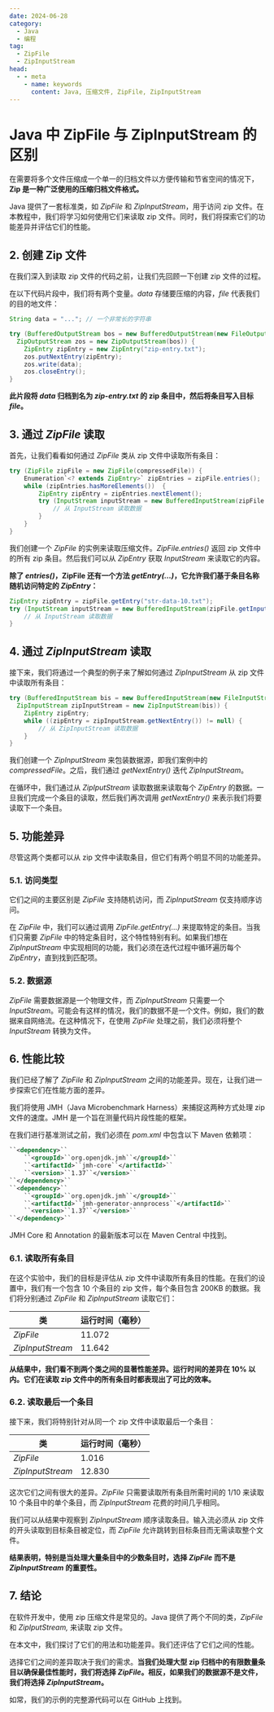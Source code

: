 ```yaml
---
date: 2024-06-28
category:
  - Java
  - 编程
tag:
  - ZipFile
  - ZipInputStream
head:
  - - meta
    - name: keywords
      content: Java, 压缩文件, ZipFile, ZipInputStream
---
```


# Java 中 ZipFile 与 ZipInputStream 的区别

在需要将多个文件压缩成一个单一的归档文件以方便传输和节省空间的情况下，**Zip 是一种广泛使用的压缩归档文件格式。**

Java 提供了一套标准类，如 _ZipFile_ 和 _ZipInputStream_，用于访问 zip 文件。在本教程中，我们将学习如何使用它们来读取 zip 文件。同时，我们将探索它们的功能差异并评估它们的性能。

## 2. 创建 Zip 文件

在我们深入到读取 zip 文件的代码之前，让我们先回顾一下创建 zip 文件的过程。

在以下代码片段中，我们将有两个变量。_data_ 存储要压缩的内容，_file_ 代表我们的目的地文件：

```java
String data = "..."; // 一个非常长的字符串

try (BufferedOutputStream bos = new BufferedOutputStream(new FileOutputStream(file));
  ZipOutputStream zos = new ZipOutputStream(bos)) {
    ZipEntry zipEntry = new ZipEntry("zip-entry.txt");
    zos.putNextEntry(zipEntry);
    zos.write(data);
    zos.closeEntry();
}
```

**此片段将 _data_ 归档到名为 _zip-entry.txt_ 的 zip 条目中，然后将条目写入目标 _file_。**

## 3. 通过 _ZipFile_ 读取

首先，让我们看看如何通过 _ZipFile_ 类从 zip 文件中读取所有条目：

```java
try (ZipFile zipFile = new ZipFile(compressedFile)) {
    Enumeration`<? extends ZipEntry>` zipEntries = zipFile.entries();
    while (zipEntries.hasMoreElements())  {
        ZipEntry zipEntry = zipEntries.nextElement();
        try (InputStream inputStream = new BufferedInputStream(zipFile.getInputStream(zipEntry))) {
            // 从 InputStream 读取数据
        }
    }
}
```

我们创建一个 _ZipFile_ 的实例来读取压缩文件。_ZipFile.entries()_ 返回 zip 文件中的所有 zip 条目。然后我们可以从 _ZipEntry_ 获取 _InputStream_ 来读取它的内容。

**除了 _entries()_，ZipFile 还有一个方法 _getEntry(…)_，它允许我们基于条目名称随机访问特定的 _ZipEntry_：**

```java
ZipEntry zipEntry = zipFile.getEntry("str-data-10.txt");
try (InputStream inputStream = new BufferedInputStream(zipFile.getInputStream(zipEntry))) {
    // 从 InputStream 读取数据
}
```

## 4. 通过 _ZipInputStream_ 读取

接下来，我们将通过一个典型的例子来了解如何通过 _ZipInputStream_ 从 zip 文件中读取所有条目：

```java
try (BufferedInputStream bis = new BufferedInputStream(new FileInputStream(compressedFile));
  ZipInputStream zipInputStream = new ZipInputStream(bis)) {
    ZipEntry zipEntry;
    while ((zipEntry = zipInputStream.getNextEntry()) != null) {
        // 从 ZipInputStream 读取数据
    }
}
```

我们创建一个 _ZipInputStream_ 来包装数据源，即我们案例中的 _compressedFile_。之后，我们通过 _getNextEntry()_ 迭代 _ZipInputStream_。

在循环中，我们通过从 _ZipIputStream_ 读取数据来读取每个 _ZipEntry_ 的数据。一旦我们完成一个条目的读取，然后我们再次调用 _getNextEntry()_ 来表示我们将要读取下一个条目。

## 5. 功能差异

尽管这两个类都可以从 zip 文件中读取条目，但它们有两个明显不同的功能差异。

### 5.1. 访问类型

它们之间的主要区别是 _ZipFile_ 支持随机访问，而 _ZipInputStream_ 仅支持顺序访问。

在 _ZipFile_ 中，我们可以通过调用 _ZipFile.getEntry(…)_ 来提取特定的条目。当我们只需要 _ZipFile_ 中的特定条目时，这个特性特别有利。如果我们想在 _ZipInputStream_ 中实现相同的功能，我们必须在迭代过程中循环遍历每个 _ZipEntry_，直到找到匹配项。

### 5.2. 数据源

_ZipFile_ 需要数据源是一个物理文件，而 _ZipInputStream_ 只需要一个 _InputStream_。可能会有这样的情况，我们的数据不是一个文件。例如，我们的数据来自网络流。在这种情况下，在使用 _ZipFile_ 处理之前，我们必须将整个 _InputStream_ 转换为文件。

## 6. 性能比较

我们已经了解了 _ZipFile_ 和 _ZipInputStream_ 之间的功能差异。现在，让我们进一步探索它们在性能方面的差异。

我们将使用 JMH（Java Microbenchmark Harness）来捕捉这两种方式处理 zip 文件的速度。JMH 是一个旨在测量代码片段性能的框架。

在我们进行基准测试之前，我们必须在 _pom.xml_ 中包含以下 Maven 依赖项：

```xml
``<dependency>``
    ``<groupId>``org.openjdk.jmh``</groupId>``
    ``<artifactId>``jmh-core``</artifactId>``
    ``<version>``1.37``</version>``
``</dependency>``
``<dependency>``
    ``<groupId>``org.openjdk.jmh``</groupId>``
    ``<artifactId>``jmh-generator-annprocess``</artifactId>``
    ``<version>``1.37``</version>``
``</dependency>``
```

JMH Core 和 Annotation 的最新版本可以在 Maven Central 中找到。

### 6.1. 读取所有条目

在这个实验中，我们的目标是评估从 zip 文件中读取所有条目的性能。在我们的设置中，我们有一个包含 10 个条目的 zip 文件，每个条目包含 200KB 的数据。我们将分别通过 _ZipFile_ 和 _ZipInputStream_ 读取它们：

| 类        | 运行时间（毫秒）|
| --------- | -------------- |
| _ZipFile_ | 11.072         |
| _ZipInputStream_ | 11.642     |

**从结果中，我们看不到两个类之间的显著性能差异。运行时间的差异在 10% 以内。它们在读取 zip 文件中的所有条目时都表现出了可比的效率。**

### 6.2. 读取最后一个条目

接下来，我们将特别针对从同一个 zip 文件中读取最后一个条目：

| 类        | 运行时间（毫秒）|
| --------- | -------------- |
| _ZipFile_ | 1.016          |
| _ZipInputStream_ | 12.830     |

这次它们之间有很大的差异。_ZipFile_ 只需要读取所有条目所需时间的 1/10 来读取 10 个条目中的单个条目，而 _ZipInputStream_ 花费的时间几乎相同。

我们可以从结果中观察到 _ZipInputStream_ 顺序读取条目。输入流必须从 zip 文件的开头读取到目标条目被定位，而 _ZipFile_ 允许跳转到目标条目而无需读取整个文件。

**结果表明，特别是当处理大量条目中的少数条目时，选择 _ZipFile_ 而不是 _ZipInputStream_ 的重要性。**

## 7. 结论

在软件开发中，使用 zip 压缩文件是常见的。Java 提供了两个不同的类，_ZipFile_ 和 _ZipIputStream,_ 来读取 zip 文件。

在本文中，我们探讨了它们的用法和功能差异。我们还评估了它们之间的性能。

选择它们之间的差异取决于我们的需求。**当我们处理大型 zip 归档中的有限数量条目以确保最佳性能时，我们将选择 _ZipFile_。相反，如果我们的数据源不是文件，我们将选择 _ZipInputStream_。**

如常，我们的示例的完整源代码可以在 GitHub 上找到。